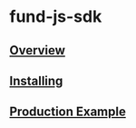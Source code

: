 # fund-js-sdk

## [Overview](./README/overview.md) 

## [Installing](./README/install.md) 
## [Production Example](./README/production.md) 
